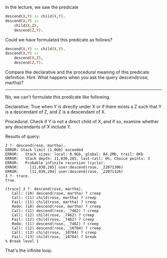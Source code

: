 In the lecture, we saw the predicate

```prolog
descend(X,Y) :- child(X,Y).
descend(X,Y) :- 
    child(X,Z),
    descend(Z,Y).
```

Could we have formulated this predicate as follows?

```prolog
descend(X,Y) :- child(X,Y).
descend(X,Y) :- 
    descend(X,Z),
    descend(Z,Y).
```

Compare the declarative and the procedural meaning of this predicate definition.
Hint: What happens when you ask the query descend(rose, martha)?

---

No, we can't formulate this predicate like following.

Declarative: True when Y is directly under X or if there exists a Z such that Y is a descendant of Z, and Z is a descendant of X.

Procedural: Check if Y is not a direct child of X, and if so, examine whether any descendants of X include Y.

Results of query:
```
2 ?- descend(rose, martha).                                                                            
ERROR: Stack limit (1.0Gb) exceeded
ERROR:   Stack sizes: local: 0.9Gb, global: 84.2Mb, trail: 0Kb
ERROR:   Stack depth: 11,030,285, last-call: 0%, Choice points: 3
ERROR:   Probable infinite recursion (cycle):
ERROR:     [11,030,285] user:descend(rose, _22071306)
ERROR:     [11,030,284] user:descend(rose, _22071326)
3 ?- trace.
true.

[trace] 3 ?- descend(rose, martha).
   Call: (10) descend(rose, martha) ? creep
   Call: (11) child(rose, martha) ? creep
   Fail: (11) child(rose, martha) ? creep
   Redo: (10) descend(rose, martha) ? creep
   Call: (11) descend(rose, _7462) ? creep
   Call: (12) child(rose, _7462) ? creep
   Fail: (12) child(rose, _7462) ? creep
   Redo: (11) descend(rose, _7462) ? creep
   Call: (12) descend(rose, _10704) ? creep
   Call: (13) child(rose, _10704) ? creep
   Fail: (13) child(rose, _10704) ? break
% Break level 1
```

That's the infinite loop.